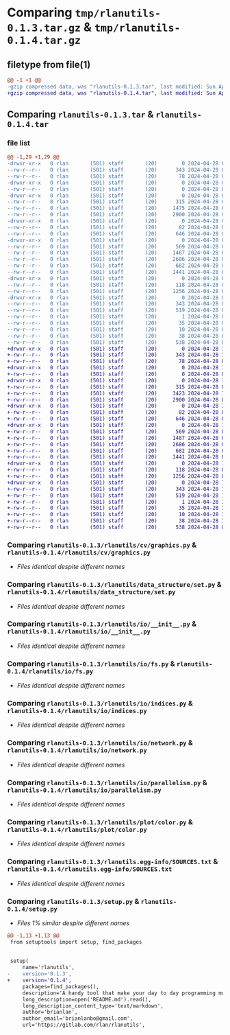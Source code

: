 # Comparing `tmp/rlanutils-0.1.3.tar.gz` & `tmp/rlanutils-0.1.4.tar.gz`

## filetype from file(1)

```diff
@@ -1 +1 @@
-gzip compressed data, was "rlanutils-0.1.3.tar", last modified: Sun Apr 28 08:49:56 2024, max compression
+gzip compressed data, was "rlanutils-0.1.4.tar", last modified: Sun Apr 28 13:18:59 2024, max compression
```

## Comparing `rlanutils-0.1.3.tar` & `rlanutils-0.1.4.tar`

### file list

```diff
@@ -1,29 +1,29 @@
-drwxr-xr-x   0 rlan       (501) staff       (20)        0 2024-04-28 08:49:56.869054 rlanutils-0.1.3/
--rw-r--r--   0 rlan       (501) staff       (20)      343 2024-04-28 08:49:56.868881 rlanutils-0.1.3/PKG-INFO
--rw-r--r--   0 rlan       (501) staff       (20)       78 2024-04-28 07:35:44.000000 rlanutils-0.1.3/README.md
-drwxr-xr-x   0 rlan       (501) staff       (20)        0 2024-04-28 08:49:56.864974 rlanutils-0.1.3/rlanutils/
--rw-r--r--   0 rlan       (501) staff       (20)        0 2024-04-28 06:25:11.000000 rlanutils-0.1.3/rlanutils/__init__.py
-drwxr-xr-x   0 rlan       (501) staff       (20)        0 2024-04-28 08:49:56.866033 rlanutils-0.1.3/rlanutils/cv/
--rw-r--r--   0 rlan       (501) staff       (20)      315 2024-04-28 08:49:41.000000 rlanutils-0.1.3/rlanutils/cv/__init__.py
--rw-r--r--   0 rlan       (501) staff       (20)     1475 2024-04-28 07:13:43.000000 rlanutils-0.1.3/rlanutils/cv/geometry.py
--rw-r--r--   0 rlan       (501) staff       (20)     2900 2024-04-28 08:49:32.000000 rlanutils-0.1.3/rlanutils/cv/graphics.py
-drwxr-xr-x   0 rlan       (501) staff       (20)        0 2024-04-28 08:49:56.866482 rlanutils-0.1.3/rlanutils/data_structure/
--rw-r--r--   0 rlan       (501) staff       (20)       82 2024-04-28 07:15:07.000000 rlanutils-0.1.3/rlanutils/data_structure/__init__.py
--rw-r--r--   0 rlan       (501) staff       (20)      646 2024-04-28 07:15:05.000000 rlanutils-0.1.3/rlanutils/data_structure/set.py
-drwxr-xr-x   0 rlan       (501) staff       (20)        0 2024-04-28 08:49:56.868209 rlanutils-0.1.3/rlanutils/io/
--rw-r--r--   0 rlan       (501) staff       (20)      569 2024-04-28 07:17:32.000000 rlanutils-0.1.3/rlanutils/io/__init__.py
--rw-r--r--   0 rlan       (501) staff       (20)     1487 2024-04-28 07:19:30.000000 rlanutils-0.1.3/rlanutils/io/fs.py
--rw-r--r--   0 rlan       (501) staff       (20)     2686 2024-04-28 07:16:44.000000 rlanutils-0.1.3/rlanutils/io/indices.py
--rw-r--r--   0 rlan       (501) staff       (20)      682 2024-04-28 07:16:21.000000 rlanutils-0.1.3/rlanutils/io/network.py
--rw-r--r--   0 rlan       (501) staff       (20)     1441 2024-04-28 07:16:14.000000 rlanutils-0.1.3/rlanutils/io/parallelism.py
-drwxr-xr-x   0 rlan       (501) staff       (20)        0 2024-04-28 08:49:56.868543 rlanutils-0.1.3/rlanutils/plot/
--rw-r--r--   0 rlan       (501) staff       (20)      118 2024-04-28 07:15:29.000000 rlanutils-0.1.3/rlanutils/plot/__init__.py
--rw-r--r--   0 rlan       (501) staff       (20)     1256 2024-04-28 07:17:37.000000 rlanutils-0.1.3/rlanutils/plot/color.py
-drwxr-xr-x   0 rlan       (501) staff       (20)        0 2024-04-28 08:49:56.865533 rlanutils-0.1.3/rlanutils.egg-info/
--rw-r--r--   0 rlan       (501) staff       (20)      343 2024-04-28 08:49:56.000000 rlanutils-0.1.3/rlanutils.egg-info/PKG-INFO
--rw-r--r--   0 rlan       (501) staff       (20)      519 2024-04-28 08:49:56.000000 rlanutils-0.1.3/rlanutils.egg-info/SOURCES.txt
--rw-r--r--   0 rlan       (501) staff       (20)        1 2024-04-28 08:49:56.000000 rlanutils-0.1.3/rlanutils.egg-info/dependency_links.txt
--rw-r--r--   0 rlan       (501) staff       (20)       35 2024-04-28 08:49:56.000000 rlanutils-0.1.3/rlanutils.egg-info/requires.txt
--rw-r--r--   0 rlan       (501) staff       (20)       10 2024-04-28 08:49:56.000000 rlanutils-0.1.3/rlanutils.egg-info/top_level.txt
--rw-r--r--   0 rlan       (501) staff       (20)       38 2024-04-28 08:49:56.869104 rlanutils-0.1.3/setup.cfg
--rw-r--r--   0 rlan       (501) staff       (20)      538 2024-04-28 08:49:52.000000 rlanutils-0.1.3/setup.py
+drwxr-xr-x   0 rlan       (501) staff       (20)        0 2024-04-28 13:18:59.674444 rlanutils-0.1.4/
+-rw-r--r--   0 rlan       (501) staff       (20)      343 2024-04-28 13:18:59.674303 rlanutils-0.1.4/PKG-INFO
+-rw-r--r--   0 rlan       (501) staff       (20)       78 2024-04-28 07:35:44.000000 rlanutils-0.1.4/README.md
+drwxr-xr-x   0 rlan       (501) staff       (20)        0 2024-04-28 13:18:59.670235 rlanutils-0.1.4/rlanutils/
+-rw-r--r--   0 rlan       (501) staff       (20)        0 2024-04-28 06:25:11.000000 rlanutils-0.1.4/rlanutils/__init__.py
+drwxr-xr-x   0 rlan       (501) staff       (20)        0 2024-04-28 13:18:59.671403 rlanutils-0.1.4/rlanutils/cv/
+-rw-r--r--   0 rlan       (501) staff       (20)      315 2024-04-28 08:49:41.000000 rlanutils-0.1.4/rlanutils/cv/__init__.py
+-rw-r--r--   0 rlan       (501) staff       (20)     3423 2024-04-28 13:11:21.000000 rlanutils-0.1.4/rlanutils/cv/geometry.py
+-rw-r--r--   0 rlan       (501) staff       (20)     2900 2024-04-28 08:49:32.000000 rlanutils-0.1.4/rlanutils/cv/graphics.py
+drwxr-xr-x   0 rlan       (501) staff       (20)        0 2024-04-28 13:18:59.671841 rlanutils-0.1.4/rlanutils/data_structure/
+-rw-r--r--   0 rlan       (501) staff       (20)       82 2024-04-28 07:15:07.000000 rlanutils-0.1.4/rlanutils/data_structure/__init__.py
+-rw-r--r--   0 rlan       (501) staff       (20)      646 2024-04-28 07:15:05.000000 rlanutils-0.1.4/rlanutils/data_structure/set.py
+drwxr-xr-x   0 rlan       (501) staff       (20)        0 2024-04-28 13:18:59.673533 rlanutils-0.1.4/rlanutils/io/
+-rw-r--r--   0 rlan       (501) staff       (20)      569 2024-04-28 07:17:32.000000 rlanutils-0.1.4/rlanutils/io/__init__.py
+-rw-r--r--   0 rlan       (501) staff       (20)     1487 2024-04-28 07:19:30.000000 rlanutils-0.1.4/rlanutils/io/fs.py
+-rw-r--r--   0 rlan       (501) staff       (20)     2686 2024-04-28 07:16:44.000000 rlanutils-0.1.4/rlanutils/io/indices.py
+-rw-r--r--   0 rlan       (501) staff       (20)      682 2024-04-28 07:16:21.000000 rlanutils-0.1.4/rlanutils/io/network.py
+-rw-r--r--   0 rlan       (501) staff       (20)     1441 2024-04-28 07:16:14.000000 rlanutils-0.1.4/rlanutils/io/parallelism.py
+drwxr-xr-x   0 rlan       (501) staff       (20)        0 2024-04-28 13:18:59.673916 rlanutils-0.1.4/rlanutils/plot/
+-rw-r--r--   0 rlan       (501) staff       (20)      118 2024-04-28 07:15:29.000000 rlanutils-0.1.4/rlanutils/plot/__init__.py
+-rw-r--r--   0 rlan       (501) staff       (20)     1256 2024-04-28 07:17:37.000000 rlanutils-0.1.4/rlanutils/plot/color.py
+drwxr-xr-x   0 rlan       (501) staff       (20)        0 2024-04-28 13:18:59.670787 rlanutils-0.1.4/rlanutils.egg-info/
+-rw-r--r--   0 rlan       (501) staff       (20)      343 2024-04-28 13:18:59.000000 rlanutils-0.1.4/rlanutils.egg-info/PKG-INFO
+-rw-r--r--   0 rlan       (501) staff       (20)      519 2024-04-28 13:18:59.000000 rlanutils-0.1.4/rlanutils.egg-info/SOURCES.txt
+-rw-r--r--   0 rlan       (501) staff       (20)        1 2024-04-28 13:18:59.000000 rlanutils-0.1.4/rlanutils.egg-info/dependency_links.txt
+-rw-r--r--   0 rlan       (501) staff       (20)       35 2024-04-28 13:18:59.000000 rlanutils-0.1.4/rlanutils.egg-info/requires.txt
+-rw-r--r--   0 rlan       (501) staff       (20)       10 2024-04-28 13:18:59.000000 rlanutils-0.1.4/rlanutils.egg-info/top_level.txt
+-rw-r--r--   0 rlan       (501) staff       (20)       38 2024-04-28 13:18:59.674493 rlanutils-0.1.4/setup.cfg
+-rw-r--r--   0 rlan       (501) staff       (20)      538 2024-04-28 09:49:59.000000 rlanutils-0.1.4/setup.py
```

### Comparing `rlanutils-0.1.3/rlanutils/cv/graphics.py` & `rlanutils-0.1.4/rlanutils/cv/graphics.py`

 * *Files identical despite different names*

### Comparing `rlanutils-0.1.3/rlanutils/data_structure/set.py` & `rlanutils-0.1.4/rlanutils/data_structure/set.py`

 * *Files identical despite different names*

### Comparing `rlanutils-0.1.3/rlanutils/io/__init__.py` & `rlanutils-0.1.4/rlanutils/io/__init__.py`

 * *Files identical despite different names*

### Comparing `rlanutils-0.1.3/rlanutils/io/fs.py` & `rlanutils-0.1.4/rlanutils/io/fs.py`

 * *Files identical despite different names*

### Comparing `rlanutils-0.1.3/rlanutils/io/indices.py` & `rlanutils-0.1.4/rlanutils/io/indices.py`

 * *Files identical despite different names*

### Comparing `rlanutils-0.1.3/rlanutils/io/network.py` & `rlanutils-0.1.4/rlanutils/io/network.py`

 * *Files identical despite different names*

### Comparing `rlanutils-0.1.3/rlanutils/io/parallelism.py` & `rlanutils-0.1.4/rlanutils/io/parallelism.py`

 * *Files identical despite different names*

### Comparing `rlanutils-0.1.3/rlanutils/plot/color.py` & `rlanutils-0.1.4/rlanutils/plot/color.py`

 * *Files identical despite different names*

### Comparing `rlanutils-0.1.3/rlanutils.egg-info/SOURCES.txt` & `rlanutils-0.1.4/rlanutils.egg-info/SOURCES.txt`

 * *Files identical despite different names*

### Comparing `rlanutils-0.1.3/setup.py` & `rlanutils-0.1.4/setup.py`

 * *Files 1% similar despite different names*

```diff
@@ -1,13 +1,13 @@
 from setuptools import setup, find_packages
 
 
 setup(
     name='rlanutils',
-    version='0.1.3',
+    version='0.1.4',
     packages=find_packages(),
     description='A handy tool that make your day to day programming much easier. ',
     long_description=open('README.md').read(),
     long_description_content_type='text/markdown',
     author='brianlan',
     author_email='brianlanbo@gmail.com',
     url='https://gitlab.com/rlan/rlanutils',
```

